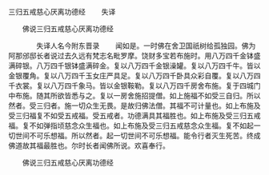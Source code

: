   三归五戒慈心厌离功德经
　　失译




　　佛说三归五戒慈心厌离功德经

　　　　失译人名今附东晋录
　　闻如是。一时佛在舍卫国祇树给孤独园。佛为阿那邠邸长者说过去久远有梵志名毗罗摩。饶财多宝若布施时。用八万四千金钵盛满碎银。八万四千银钵盛满碎金。复以八万四千金银澡罐。复以八万四千牛。皆以金银覆角。复以八万四千玉女庄严具足。复以八万四千卧具众彩自覆。复以八万四千衣裳。复以八万四千象马。皆以金银鞍勒。复以八万四千房舍布施。复于四城门中布施。随其所欲皆悉与之。复以一房舍施招提僧。如上施福不如受三自归。所以然者。受三归者。施一切众生无畏。是故归佛法僧。其福不可计量也。如上布施及受三归福复不如受五戒福。受五戒者。功德满具其福胜也。如上布施及受三归五戒福。复不如弹指顷慈念众生福也。如上布施及受三归五戒慈念众生福。复不如起一切世间不可乐想福。所以然者。起一切世间不可乐想福。能令行者灭生死苦。终成佛道故其福最胜也。尔时长者闻佛所说。欢喜奉行。

　　佛说三归五戒慈心厌离功德经


